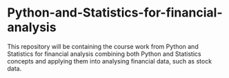 # Python-and-Statistics-for-financial-analysis
This repository will be containing the course work from Python and Statistics for financial analysis combining both Python and Statistics concepts and applying them into analysing financial data, such as stock data. 
